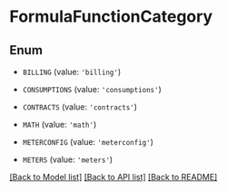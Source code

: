 # FormulaFunctionCategory


## Enum

* `BILLING` (value: `'billing'`)

* `CONSUMPTIONS` (value: `'consumptions'`)

* `CONTRACTS` (value: `'contracts'`)

* `MATH` (value: `'math'`)

* `METERCONFIG` (value: `'meterconfig'`)

* `METERS` (value: `'meters'`)

[[Back to Model list]](../README.md#documentation-for-models) [[Back to API list]](../README.md#documentation-for-api-endpoints) [[Back to README]](../README.md)


